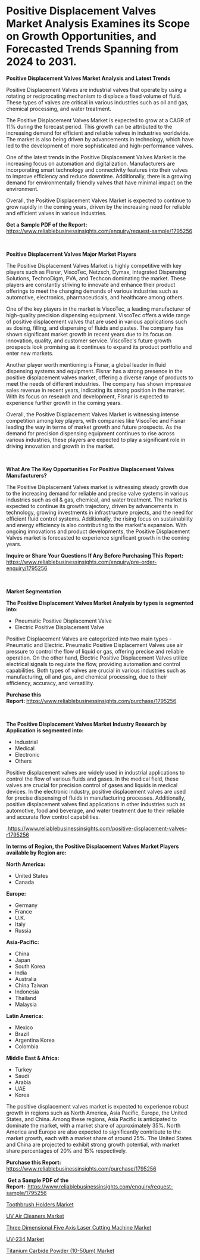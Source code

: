 <p><h1>Positive Displacement Valves Market Analysis Examines its Scope on Growth Opportunities, and Forecasted Trends Spanning from 2024 to 2031.</h1></p><p><strong>Positive Displacement Valves Market Analysis and Latest Trends</strong></p>
<p><p>Positive Displacement Valves are industrial valves that operate by using a rotating or reciprocating mechanism to displace a fixed volume of fluid. These types of valves are critical in various industries such as oil and gas, chemical processing, and water treatment.</p><p>The Positive Displacement Valves Market is expected to grow at a CAGR of 11% during the forecast period. This growth can be attributed to the increasing demand for efficient and reliable valves in industries worldwide. The market is also being driven by advancements in technology, which have led to the development of more sophisticated and high-performance valves.</p><p>One of the latest trends in the Positive Displacement Valves Market is the increasing focus on automation and digitalization. Manufacturers are incorporating smart technology and connectivity features into their valves to improve efficiency and reduce downtime. Additionally, there is a growing demand for environmentally friendly valves that have minimal impact on the environment.</p><p>Overall, the Positive Displacement Valves Market is expected to continue to grow rapidly in the coming years, driven by the increasing need for reliable and efficient valves in various industries.</p></p>
<p><strong>Get a Sample PDF of the Report:&nbsp;</strong> <a href="https://www.reliablebusinessinsights.com/enquiry/request-sample/1795256">https://www.reliablebusinessinsights.com/enquiry/request-sample/1795256</a></p>
<p>&nbsp;</p>
<p><strong>Positive Displacement Valves Major Market Players</strong></p>
<p><p>The Positive Displacement Valves Market is highly competitive with key players such as Fisnar, ViscoTec, Netzsch, Dymax, Integrated Dispensing Solutions, TechnoDigm, PVA, and Techcon dominating the market. These players are constantly striving to innovate and enhance their product offerings to meet the changing demands of various industries such as automotive, electronics, pharmaceuticals, and healthcare among others.</p><p>One of the key players in the market is ViscoTec, a leading manufacturer of high-quality precision dispensing equipment. ViscoTec offers a wide range of positive displacement valves that are used in various applications such as dosing, filling, and dispensing of fluids and pastes. The company has shown significant market growth in recent years due to its focus on innovation, quality, and customer service. ViscoTec's future growth prospects look promising as it continues to expand its product portfolio and enter new markets.</p><p>Another player worth mentioning is Fisnar, a global leader in fluid dispensing systems and equipment. Fisnar has a strong presence in the positive displacement valves market, offering a diverse range of products to meet the needs of different industries. The company has shown impressive sales revenue in recent years, indicating its strong position in the market. With its focus on research and development, Fisnar is expected to experience further growth in the coming years.</p><p>Overall, the Positive Displacement Valves Market is witnessing intense competition among key players, with companies like ViscoTec and Fisnar leading the way in terms of market growth and future prospects. As the demand for precision dispensing equipment continues to rise across various industries, these players are expected to play a significant role in driving innovation and growth in the market.</p></p>
<p>&nbsp;</p>
<p><strong>What Are The Key Opportunities For Positive Displacement Valves Manufacturers?</strong></p>
<p><p>The Positive Displacement Valves market is witnessing steady growth due to the increasing demand for reliable and precise valve systems in various industries such as oil & gas, chemical, and water treatment. The market is expected to continue its growth trajectory, driven by advancements in technology, growing investments in infrastructure projects, and the need for efficient fluid control systems. Additionally, the rising focus on sustainability and energy efficiency is also contributing to the market's expansion. With ongoing innovations and product developments, the Positive Displacement Valves market is forecasted to experience significant growth in the coming years.</p></p>
<p><strong>Inquire or Share Your Questions If Any Before Purchasing This Report:</strong> <a href="https://www.reliablebusinessinsights.com/enquiry/pre-order-enquiry/1795256">https://www.reliablebusinessinsights.com/enquiry/pre-order-enquiry/1795256</a></p>
<p>&nbsp;</p>
<p><strong>Market Segmentation</strong></p>
<p><strong>The Positive Displacement Valves Market Analysis by types is segmented into:</strong></p>
<p><ul><li>Pneumatic Positive Displacement Valve</li><li>Electric Positive Displacement Valve</li></ul></p>
<p><p>Positive Displacement Valves are categorized into two main types - Pneumatic and Electric. Pneumatic Positive Displacement Valves use air pressure to control the flow of liquid or gas, offering precise and reliable operation. On the other hand, Electric Positive Displacement Valves utilize electrical signals to regulate the flow, providing automation and control capabilities. Both types of valves are crucial in various industries such as manufacturing, oil and gas, and chemical processing, due to their efficiency, accuracy, and versatility.</p></p>
<p><strong>Purchase this Report:&nbsp;</strong><a href="https://www.reliablebusinessinsights.com/purchase/1795256">https://www.reliablebusinessinsights.com/purchase/1795256</a></p>
<p>&nbsp;</p>
<p><strong>The Positive Displacement Valves Market Industry Research by Application is segmented into:</strong></p>
<p><ul><li>Industrial</li><li>Medical</li><li>Electronic</li><li>Others</li></ul></p>
<p><p>Positive displacement valves are widely used in industrial applications to control the flow of various fluids and gases. In the medical field, these valves are crucial for precision control of gases and liquids in medical devices. In the electronic industry, positive displacement valves are used for precise dispensing of fluids in manufacturing processes. Additionally, positive displacement valves find applications in other industries such as automotive, food and beverage, and water treatment due to their reliable and accurate flow control capabilities.</p></p>
<p><a href="https://www.reliablebusinessinsights.com/positive-displacement-valves-r1795256">&nbsp;https://www.reliablebusinessinsights.com/positive-displacement-valves-r1795256</a></p>
<p><strong>In terms of Region, the Positive Displacement Valves Market Players available by Region are:</strong></p>
<p>
    <p> <strong> North America: </strong>
        <ul>
            <li>United States</li>
            <li>Canada</li>
        </ul>
        </p> 
    <p> <strong> Europe: </strong>
        <ul>
            <li>Germany</li>
            <li>France</li>
            <li>U.K.</li>
            <li>Italy</li>
            <li>Russia</li>
        </ul>
        </p> 
    <p> <strong> Asia-Pacific: </strong>
        <ul>
            <li>China</li>
            <li>Japan</li>
            <li>South Korea</li>
            <li>India</li>
            <li>Australia</li>
            <li>China Taiwan</li>
            <li>Indonesia</li>
            <li>Thailand</li>
            <li>Malaysia</li>
        </ul>
        </p> 
    <p> <strong> Latin America: </strong>
        <ul>
            <li>Mexico</li>
            <li>Brazil</li>
            <li>Argentina Korea</li>
            <li>Colombia</li>
        </ul>
        </p> 
    <p> <strong> Middle East & Africa: </strong>
        <ul>
            <li>Turkey</li>
            <li>Saudi</li>
            <li>Arabia</li>
            <li>UAE</li>
            <li>Korea</li>
        </ul>
    </p>
    </p>
<p><p>The positive displacement valves market is expected to experience robust growth in regions such as North America, Asia Pacific, Europe, the United States, and China. Among these regions, Asia Pacific is anticipated to dominate the market, with a market share of approximately 35%. North America and Europe are also expected to significantly contribute to the market growth, each with a market share of around 25%. The United States and China are projected to exhibit strong growth potential, with market share percentages of 20% and 15% respectively.</p></p>
<p><strong>Purchase this Report: </strong><a href="https://www.reliablebusinessinsights.com/purchase/1795256">https://www.reliablebusinessinsights.com/purchase/1795256</a></p>
<p>&nbsp;<strong>Get a Sample PDF of the Report:&nbsp;&nbsp;</strong><a href="https://www.reliablebusinessinsights.com/enquiry/request-sample/1795256">https://www.reliablebusinessinsights.com/enquiry/request-sample/1795256</a></p>
<p><strong></strong></p>
<p><p><a href="https://www.linkedin.com/pulse/global-toothbrush-holders-market-projected-grow-cagr-149-ufcpe?trackingId=rAkRblM3TgmfLbmf5HD9BQ%3D%3D">Toothbrush Holders Market</a></p><p><a href="https://github.com/LarryPearsongXXfvf/Market-Research-Report-List-1/blob/main/uv-air-cleaners-market.md">UV Air Cleaners Market</a></p><p><a href="https://github.com/brendafegmorris532/Market-Research-Report-List-1/blob/main/three-dimensional-five-axis-laser-cutting-machine-market.md">Three Dimensional Five Axis Laser Cutting Machine Market</a></p><p><a href="https://medium.com/@amanda.hamilton54645/global-uv-234-market-is-projected-to-grow-at-a-cagr-of-11-9-forcasted-for-period-from-2024-to-2031-351404aa729f">UV-234 Market</a></p><p><a href="https://medium.com/@andrew.gibson967/titanium-carbide-powder-10-50%CE%BCm-market-forecast-global-market-trends-and-analysis-from-2024-to-39c8025bbcde">Titanium Carbide Powder (10-50μm) Market</a></p></p>